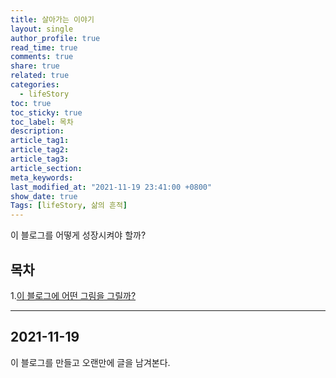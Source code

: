 ```yaml
---
title: 살아가는 이야기
layout: single
author_profile: true
read_time: true
comments: true
share: true
related: true
categories:
  - lifeStory
toc: true
toc_sticky: true
toc_label: 목차
description:
article_tag1:
article_tag2:
article_tag3:
article_section:
meta_keywords:
last_modified_at: "2021-11-19 23:41:00 +0800"
show_date: true
Tags: [lifeStory, 삶의 흔적]
---
```


이 블로그를 어떻게 성장시켜야 할까?

## 목차

1.[이 블로그에 어떤 그림을 그릴까?](#2021-11-19-일기)

---

## 2021-11-19

이 블로그를 만들고 오랜만에 글을 남겨본다.
